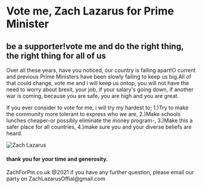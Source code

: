 <h1>Vote me, Zach Lazarus for Prime Minister</h1>
<h2>be a supporter!vote me and do the right thing, the right thing for all of us</h2>
<main>
<p>Over all these years, have you noticed, our country is falling apart!O current and previous Prime Ministers have been slowly failing to keep us big.All of that could change, vote me and i will keep us ontop, you will not have the need to worry about brexit, your job, if your salary's going down, if another war is coming, because you are safe, you are high and you are great.</p>
<p>If you ever consider to vote for me, i will try my hardest to;
  1.)Try to make the community more tolerant to express who we are,
  2.)Make schools lunches cheaper-or possibly eliminate the money program-,
  3.)Make this a safer place for all countries,
  4.)make sure you and your diverse beliefs are heard.</p>
</main>
<img src="https://mail.google.com/mail/u/0/#inbox/FMfcgxwLsmclndcbdqfgvNCktMGGMKTn?projector=1&messagePartId=0.1" alt="Zach Lazarus">
<h4>thank you for your time and generosity.</h4>


<p>ZachForPm.co.uk @2021 if you have any further question, please email our party on ZachLazarusOffial@gmail.com</p>
